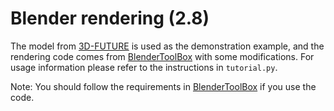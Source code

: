 # Blender rendering (2.8)
The model from [3D-FUTURE](https://tianchi.aliyun.com/specials/promotion/alibaba-3d-future) is used as the demonstration example, and the rendering code comes from [BlenderToolBox](https://github.com/HTDerekLiu/BlenderToolbox) with some modifications. For usage information please refer to the instructions in `tutorial.py`.

Note: You should follow the requirements in [BlenderToolBox](https://github.com/HTDerekLiu/BlenderToolbox) if you use the code.